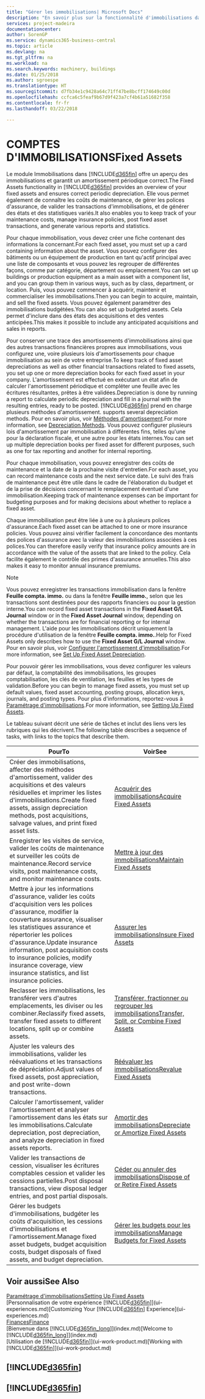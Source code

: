 ```yaml
---
title: "Gérer les immobilisations| Microsoft Docs"
description: "En savoir plus sur la fonctionnalité d'immobilisations dans Financials et affichez un aperçu de l'utilisation des immobilisations."
services: project-madeira
documentationcenter: 
author: SorenGP
ms.service: dynamics365-business-central
ms.topic: article
ms.devlang: na
ms.tgt_pltfrm: na
ms.workload: na
ms.search.keywords: machinery, buildings
ms.date: 01/25/2018
ms.author: sgroespe
ms.translationtype: HT
ms.sourcegitcommit: d7fb34e1c9428a64c71ff47be8bcff174649c00d
ms.openlocfilehash: ccfca6c5feaf9b67d9f423a7cf4b61a51682f358
ms.contentlocale: fr-fr
ms.lasthandoff: 03/22/2018

---
```

# <a name="fixed-assets"></a><span data-ttu-id="e6106-103">COMPTES D'IMMOBILISATIONS</span><span class="sxs-lookup"><span data-stu-id="e6106-103">Fixed Assets</span></span>
<span data-ttu-id="e6106-104">Le module Immobilisations dans [!INCLUDE[d365fin](includes/d365fin_md.md)] offre un aperçu des immobilisations et garantit un amortissement périodique correct.</span><span class="sxs-lookup"><span data-stu-id="e6106-104">The Fixed Assets functionality in [!INCLUDE[d365fin](includes/d365fin_md.md)] provides an overview of your fixed assets and ensures correct periodic depreciation.</span></span> <span data-ttu-id="e6106-105">Elle vous permet également de connaître les coûts de maintenance, de gérer les polices d'assurance, de valider les transactions d'immobilisations, et de générer des états et des statistiques variés.</span><span class="sxs-lookup"><span data-stu-id="e6106-105">It also enables you to keep track of your maintenance costs, manage insurance policies, post fixed asset transactions, and generate various reports and statistics.</span></span>

<span data-ttu-id="e6106-106">Pour chaque immobilisation, vous devez créer une fiche contenant des informations la concernant.</span><span class="sxs-lookup"><span data-stu-id="e6106-106">For each fixed asset, you must set up a card containing information about the asset.</span></span> <span data-ttu-id="e6106-107">Vous pouvez configurer des bâtiments ou un équipement de production en tant qu'actif principal avec une liste de composants et vous pouvez les regrouper de différentes façons, comme par catégorie, département ou emplacement.</span><span class="sxs-lookup"><span data-stu-id="e6106-107">You can set up buildings or production equipment as a main asset with a component list, and you can group them in various ways, such as by class, department, or location.</span></span> <span data-ttu-id="e6106-108">Puis, vous pouvez commencer à acquérir, maintenir et commercialiser les immobilisations.</span><span class="sxs-lookup"><span data-stu-id="e6106-108">Then you can begin to acquire, maintain, and sell the fixed assets.</span></span> <span data-ttu-id="e6106-109">Vous pouvez également paramétrer des immobilisations budgétées.</span><span class="sxs-lookup"><span data-stu-id="e6106-109">You can also set up budgeted assets.</span></span> <span data-ttu-id="e6106-110">Cela permet d'inclure dans des états des acquisitions et des ventes anticipées.</span><span class="sxs-lookup"><span data-stu-id="e6106-110">This makes it possible to include any anticipated acquisitions and sales in reports.</span></span>

<span data-ttu-id="e6106-111">Pour conserver une trace des amortissements d'immobilisations ainsi que des autres transactions financières propres aux immobilisations, vous configurez une, voire plusieurs lois d'amortissements pour chaque immobilisation au sein de votre entreprise.</span><span class="sxs-lookup"><span data-stu-id="e6106-111">To keep track of fixed asset depreciations as well as other financial transactions related to fixed assets, you set up one or more depreciation books for each fixed asset in your company.</span></span> <span data-ttu-id="e6106-112">L'amortissement est effectué en exécutant un état afin de calculer l'amortissement périodique et compléter une feuille avec les écritures résultantes, prêtes à être validées.</span><span class="sxs-lookup"><span data-stu-id="e6106-112">Depreciation is done by running a report to calculate periodic depreciation and fill in a journal with the resulting entries, ready to be posted.</span></span> [!INCLUDE[d365fin](includes/d365fin_md.md)]<span data-ttu-id="e6106-113"> prend en charge plusieurs méthodes d'amortissement.</span><span class="sxs-lookup"><span data-stu-id="e6106-113"> supports several depreciation methods.</span></span> <span data-ttu-id="e6106-114">Pour en savoir plus, voir [Méthodes d'amortissement](fa-depreciation-methods.md).</span><span class="sxs-lookup"><span data-stu-id="e6106-114">For more information, see [Depreciation Methods](fa-depreciation-methods.md).</span></span> <span data-ttu-id="e6106-115">Vous pouvez configurer plusieurs lois d'amortissement par immobilisation à différentes fins, telles qu'une pour la déclaration fiscale, et une autre pour les états internes.</span><span class="sxs-lookup"><span data-stu-id="e6106-115">You can set up multiple depreciation books per fixed asset for different purposes, such as one for tax reporting and another for internal reporting.</span></span>

<span data-ttu-id="e6106-116">Pour chaque immobilisation, vous pouvez enregistrer des coûts de maintenance et la date de la prochaine visite d'entretien.</span><span class="sxs-lookup"><span data-stu-id="e6106-116">For each asset, you can record maintenance costs and the next service date.</span></span> <span data-ttu-id="e6106-117">Le suivi des frais de maintenance peut être utile dans le cadre de l'élaboration du budget et de la prise de décisions concernant le remplacement éventuel d'une immobilisation.</span><span class="sxs-lookup"><span data-stu-id="e6106-117">Keeping track of maintenance expenses can be important for budgeting purposes and for making decisions about whether to replace a fixed asset.</span></span>

<span data-ttu-id="e6106-118">Chaque immobilisation peut être liée à une ou à plusieurs polices d'assurance.</span><span class="sxs-lookup"><span data-stu-id="e6106-118">Each fixed asset can be attached to one or more insurance policies.</span></span> <span data-ttu-id="e6106-119">Vous pouvez ainsi vérifier facilement la concordance des montants des polices d'assurance avec la valeur des immobilisations associées à ces polices.</span><span class="sxs-lookup"><span data-stu-id="e6106-119">You can therefore easily verify that insurance policy amounts are in accordance with the value of the assets that are linked to the policy.</span></span> <span data-ttu-id="e6106-120">Cela facilite également le contrôle des primes d'assurance annuelles.</span><span class="sxs-lookup"><span data-stu-id="e6106-120">This also makes it easy to monitor annual insurance premiums.</span></span>

> [!NOTE]  
>   <span data-ttu-id="e6106-121">Vous pouvez enregistrer les transactions immobilisation dans la fenêtre **Feuille compta. immo.** ou dans la fenêtre **Feuille immo.**, selon que les transactions sont destinées pour des rapports financiers ou pour la gestion interne.</span><span class="sxs-lookup"><span data-stu-id="e6106-121">You can record fixed asset transactions in the **Fixed Asset G/L Journal** window or in the **Fixed Asset Journal** window, depending on whether the transactions are for financial reporting or for internal management.</span></span> <span data-ttu-id="e6106-122">L'aide pour les immobilisations décrit uniquement la procédure d'utilisation de la fenêtre **Feuille compta. immo.**.</span><span class="sxs-lookup"><span data-stu-id="e6106-122">Help for Fixed Assets only describes how to use the **Fixed Asset G/L Journal** window.</span></span> <span data-ttu-id="e6106-123">Pour en savoir plus, voir [Configurer l'amortissement d'immobilisation](fa-how-setup-depreciation.md).</span><span class="sxs-lookup"><span data-stu-id="e6106-123">For more information, see [Set Up Fixed Asset Depreciation](fa-how-setup-depreciation.md).</span></span>

<span data-ttu-id="e6106-124">Pour pouvoir gérer les immobilisations, vous devez configurer les valeurs par défaut, la comptabilité des immobilisations, les groupes comptabilisation, les clés de ventilation, les feuilles et les types de validation.</span><span class="sxs-lookup"><span data-stu-id="e6106-124">Before you can begin to manage fixed assets, you must set up default values, fixed asset accounting, posting groups, allocation keys, journals, and posting types.</span></span> <span data-ttu-id="e6106-125">Pour plus d'informations, reportez-vous à [Paramétrage d'immobilisations](fa-setup.md).</span><span class="sxs-lookup"><span data-stu-id="e6106-125">For more information, see [Setting Up Fixed Assets](fa-setup.md).</span></span>

<span data-ttu-id="e6106-126">Le tableau suivant décrit une série de tâches et inclut des liens vers les rubriques qui les décrivent.</span><span class="sxs-lookup"><span data-stu-id="e6106-126">The following table describes a sequence of tasks, with links to the topics that describe them.</span></span>

| <span data-ttu-id="e6106-127">Pour</span><span class="sxs-lookup"><span data-stu-id="e6106-127">To</span></span> | <span data-ttu-id="e6106-128">Voir</span><span class="sxs-lookup"><span data-stu-id="e6106-128">See</span></span> |
| --- | --- |
| <span data-ttu-id="e6106-129">Créer des immobilisations, affecter des méthodes d'amortissement, valider des acquisitions et des valeurs résiduelles et imprimer les listes d'immobilisations.</span><span class="sxs-lookup"><span data-stu-id="e6106-129">Create fixed assets, assign depreciation methods, post acquisitions, salvage values, and print fixed asset lists.</span></span> |[<span data-ttu-id="e6106-130">Acquérir des immobilisations</span><span class="sxs-lookup"><span data-stu-id="e6106-130">Acquire Fixed Assets</span></span>](fa-how-acquire.md) |
| <span data-ttu-id="e6106-131">Enregistrer les visites de service, valider les coûts de maintenance et surveiller les coûts de maintenance.</span><span class="sxs-lookup"><span data-stu-id="e6106-131">Record service visits, post maintenance costs, and monitor maintenance costs.</span></span> |[<span data-ttu-id="e6106-132">Mettre à jour des immobilisations</span><span class="sxs-lookup"><span data-stu-id="e6106-132">Maintain Fixed Assets</span></span>](fa-how-maintain.md) |
| <span data-ttu-id="e6106-133">Mettre à jour les informations d'assurance, valider les coûts d'acquisition vers les polices d'assurance, modifier la couverture assurance, visualiser les statistiques assurance et répertorier les polices d'assurance.</span><span class="sxs-lookup"><span data-stu-id="e6106-133">Update insurance information, post acquisition costs to insurance policies, modify insurance coverage, view insurance statistics, and list insurance policies.</span></span> |[<span data-ttu-id="e6106-134">Assurer les immobilisations</span><span class="sxs-lookup"><span data-stu-id="e6106-134">Insure Fixed Assets</span></span>](fa-how-insure.md) |
| <span data-ttu-id="e6106-135">Reclasser les immobilisations, les transférer vers d'autres emplacements, les diviser ou les combiner.</span><span class="sxs-lookup"><span data-stu-id="e6106-135">Reclassify fixed assets, transfer fixed assets to different locations, split up or combine assets.</span></span> |[<span data-ttu-id="e6106-136">Transférer, fractionner ou regrouper les immobilisations</span><span class="sxs-lookup"><span data-stu-id="e6106-136">Transfer, Split, or Combine Fixed Assets</span></span>](fa-how-trans-split-combine.md) |
| <span data-ttu-id="e6106-137">Ajuster les valeurs des immobilisations, valider les réévaluations et les transactions de dépréciation.</span><span class="sxs-lookup"><span data-stu-id="e6106-137">Adjust values of fixed assets, post appreciation, and post write-down transactions.</span></span> |[<span data-ttu-id="e6106-138">Réévaluer les immobilisations</span><span class="sxs-lookup"><span data-stu-id="e6106-138">Revalue Fixed Assets</span></span>](fa-how-revalue.md) |
| <span data-ttu-id="e6106-139">Calculer l'amortissement, valider l'amortissement et analyser l'amortissement dans les états sur les immobilisations.</span><span class="sxs-lookup"><span data-stu-id="e6106-139">Calculate depreciation, post depreciation, and  analyze depreciation in fixed assets reports.</span></span> |[<span data-ttu-id="e6106-140">Amortir des immobilisations</span><span class="sxs-lookup"><span data-stu-id="e6106-140">Depreciate or Amortize Fixed Assets</span></span>](fa-how-depreciate-amortize.md) |
| <span data-ttu-id="e6106-141">Valider les transactions de cession, visualiser les écritures comptables cession et valider les cessions partielles.</span><span class="sxs-lookup"><span data-stu-id="e6106-141">Post disposal transactions, view disposal ledger entries, and post partial disposals.</span></span> |[<span data-ttu-id="e6106-142">Céder ou annuler des immobilisations</span><span class="sxs-lookup"><span data-stu-id="e6106-142">Dispose of or Retire Fixed Assets</span></span>](fa-how-dispose-retire.md) |
| <span data-ttu-id="e6106-143">Gérer les budgets d'immobilisations, budgéter les coûts d'acquisition, les cessions d'immobilisations et l'amortissement.</span><span class="sxs-lookup"><span data-stu-id="e6106-143">Manage fixed asset budgets, budget acquisition costs, budget disposals of fixed assets, and budget depreciation.</span></span> |[<span data-ttu-id="e6106-144">Gérer les budgets pour les immobilisations</span><span class="sxs-lookup"><span data-stu-id="e6106-144">Manage Budgets for Fixed Assets</span></span>](fa-how-manage-budgets.md) |

## <a name="see-also"></a><span data-ttu-id="e6106-145">Voir aussi</span><span class="sxs-lookup"><span data-stu-id="e6106-145">See Also</span></span>
[<span data-ttu-id="e6106-146">Paramétrage d'immobilisations</span><span class="sxs-lookup"><span data-stu-id="e6106-146">Setting Up Fixed Assets</span></span>](fa-setup.md)  
<span data-ttu-id="e6106-147">[Personnalisation de votre expérience [!INCLUDE[d365fin](includes/d365fin_md.md)]](ui-experiences.md)</span><span class="sxs-lookup"><span data-stu-id="e6106-147">[Customizing Your [!INCLUDE[d365fin](includes/d365fin_md.md)] Experience](ui-experiences.md)</span></span>  
[<span data-ttu-id="e6106-148">Finances</span><span class="sxs-lookup"><span data-stu-id="e6106-148">Finance</span></span>](finance.md)  
<span data-ttu-id="e6106-149">[Bienvenue dans [!INCLUDE[d365fin_long](includes/d365fin_long_md.md)]](index.md)</span><span class="sxs-lookup"><span data-stu-id="e6106-149">[Welcome to [!INCLUDE[d365fin_long](includes/d365fin_long_md.md)]](index.md)</span></span>  
<span data-ttu-id="e6106-150">[Utilisation de [!INCLUDE[d365fin](includes/d365fin_md.md)]](ui-work-product.md)</span><span class="sxs-lookup"><span data-stu-id="e6106-150">[Working with [!INCLUDE[d365fin](includes/d365fin_md.md)]](ui-work-product.md)</span></span>

## [!INCLUDE[d365fin](includes/free_trial_md.md)]  
## [!INCLUDE[d365fin](includes/training_link_md.md)]


